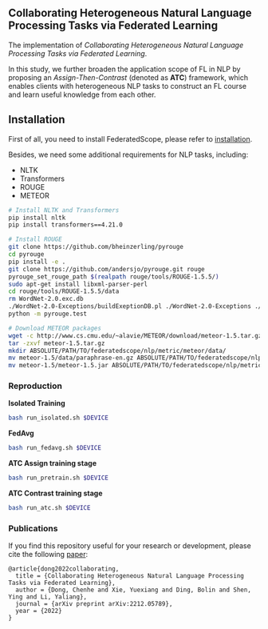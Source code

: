 ## Collaborating Heterogeneous Natural Language Processing Tasks via Federated Learning
The implementation of *Collaborating Heterogeneous Natural Language Processing Tasks via Federated Learning*.

In this study, we further broaden the application scope of FL in NLP by proposing an *Assign-Then-Contrast* (denoted as **ATC**) framework, which enables clients with heterogeneous NLP tasks to construct an FL course and learn useful knowledge from each other.

## Installation
First of all, you need to install FederatedScope, please refer to [installation](https://github.com/alibaba/FederatedScope#step-1-installation).

Besides, we need some additional requirements for NLP tasks, including:
* NLTK
* Transformers
* ROUGE
* METEOR

```bash
# Install NLTK and Transformers
pip install nltk
pip install transformers==4.21.0

# Install ROUGE
git clone https://github.com/bheinzerling/pyrouge
cd pyrouge
pip install -e .
git clone https://github.com/andersjo/pyrouge.git rouge
pyrouge_set_rouge_path $(realpath rouge/tools/ROUGE-1.5.5/)
sudo apt-get install libxml-parser-perl
cd rouge/tools/ROUGE-1.5.5/data
rm WordNet-2.0.exc.db
./WordNet-2.0-Exceptions/buildExeptionDB.pl ./WordNet-2.0-Exceptions ./smart_common_words.txt ./WordNet-2.0.exc.db
python -m pyrouge.test

# Download METEOR packages
wget -c http://www.cs.cmu.edu/~alavie/METEOR/download/meteor-1.5.tar.gz
tar -zxvf meteor-1.5.tar.gz
mkdir ABSOLUTE/PATH/TO/federatedscope/nlp/metric/meteor/data/
mv meteor-1.5/data/paraphrase-en.gz ABSOLUTE/PATH/TO/federatedscope/nlp/metric/meteor/data/
mv meteor-1.5/meteor-1.5.jar ABSOLUTE/PATH/TO/federatedscope/nlp/metric/meteor/
```

### Reproduction
**Isolated Training**
```bash
bash run_isolated.sh $DEVICE
```

**FedAvg**
```bash
bash run_fedavg.sh $DEVICE
```

**ATC Assign training stage**
```bash
bash run_pretrain.sh $DEVICE
```

**ATC Contrast training stage**
```bash
bash run_atc.sh $DEVICE
```

### Publications
If you find this repository useful for your research or development, please cite the following [paper](https://arxiv.org/abs/2212.05789):
```
@article{dong2022collaborating,
  title = {Collaborating Heterogeneous Natural Language Processing Tasks via Federated Learning},
  author = {Dong, Chenhe and Xie, Yuexiang and Ding, Bolin and Shen, Ying and Li, Yaliang},
  journal = {arXiv preprint arXiv:2212.05789},
  year = {2022}
}
```
